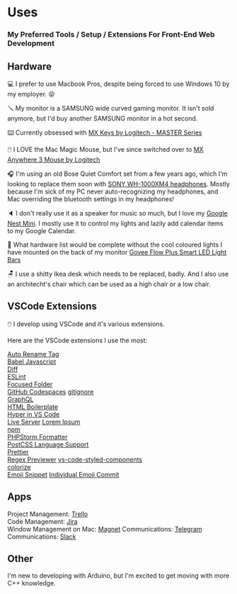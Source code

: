 # Uses 
### My Preferred Tools / Setup / Extensions For Front-End Web Development

## Hardware ##
💻 I prefer to use Macbook Pros, despite being forced to use Windows 10 by my employer. 😝  

🪛 My monitor is a SAMSUNG wide curved gaming monitor. It isn't sold anymore, but I'd buy another SAMSUNG monitor in a hot second.  

⌨️ Currently obsessed with [MX Keys by Logitech - MASTER Series](https://www.logitech.com/en-ca/products/keyboards/mx-keys-wireless-keyboard.920-009295.html?gclid=CjwKCAiAjoeRBhAJEiwAYY3nDL25ZNH0XoBu_8Cg3Z4KWbR_dbD2Qg_wtEgQtbHVGAvMO9MURW4_choCabgQAvD_BwE)  

🖱️ I LOVE the Mac Magic Mouse, but I've since switched over to [MX Anywhere 3 Mouse by Logitech](https://www.logitech.com/en-ca/products/mice/mx-anywhere-3-for-business.910-006204.html)  

🎧 I'm using an old Bose Quiet Comfort set from a few years ago, which I'm looking to replace them soon with [SONY WH-1000XM4 headphones](https://www.sony.ca/en/electronics/headband-headphones/wh-1000xm4). Mostly because I'm sick of my PC never auto-recognizing my headphones, and Mac overriding the bluetooth settings in my headphones!  

🔈 I don't really use it as a speaker for music so much, but I love my [Google Nest Mini](https://store.google.com/ca/product/google_nest_mini?hl=en-GB). I mostly use it to control my lights and lazily add calendar items to my Google Calendar.  

🔦 What hardware list would be complete without the cool coloured lights I have mounted on the back of my monitor [Govee Flow Plus Smart LED Light Bars](https://www.amazon.ca/gp/product/B096WZXKZP/ref=ppx_yo_dt_b_search_asin_title?ie=UTF8&psc=1)  

🪑 I use a shitty Ikea desk which needs to be replaced, badly. And I also use an architecht's chair which can be used as a high chair or a low chair.  


## VSCode Extensions ##
🖱️ I develop using VSCode and it's various extensions.

Here are the VSCode extensions I use the most:

[Auto Rename Tag](https://marketplace.visualstudio.com/items?itemName=formulahendry.auto-rename-tag)  
[Babel Javascript](https://marketplace.visualstudio.com/items?itemName=mgmcdermott.vscode-language-babel)  
[Diff](https://marketplace.visualstudio.com/items?itemName=fabiospampinato.vscode-diff)  
[ESLint](https://marketplace.visualstudio.com/items?itemName=dbaeumer.vscode-eslint)  
[Focused Folder](https://marketplace.visualstudio.com/items?itemName=rslfrkndmrky.rsl-vsc-focused-folder)  
[GitHub Codespaces](https://marketplace.visualstudio.com/items?itemName=GitHub.codespaces)
[gitignore](https://marketplace.visualstudio.com/items?itemName=michelemelluso.gitignore)  
[GraphQL](https://marketplace.visualstudio.com/items?itemName=GraphQL.vscode-graphql)  
[HTML Boilerplate](https://marketplace.visualstudio.com/items?itemName=sidthesloth.html5-boilerplate)  
[Hyper in VS Code](https://marketplace.visualstudio.com/items?itemName=LevitatingBusinessMan.hyper-vsc)  
[Live Server](https://marketplace.visualstudio.com/items?itemName=ritwickdey.LiveServer)
[Lorem Ipsum](https://marketplace.visualstudio.com/items?itemName=Tyriar.lorem-ipsum)  
[npm](https://marketplace.visualstudio.com/items?itemName=eg2.vscode-npm-script)  
[PHPStorm Formatter](https://marketplace.visualstudio.com/items?itemName=animus-coop.vscode-phpstorm-formatter)  
[PostCSS Language Support](https://marketplace.visualstudio.com/items?itemName=csstools.postcss)  
[Prettier](https://marketplace.visualstudio.com/items?itemName=esbenp.prettier-vscode)  
[Regex Previewer](https://marketplace.visualstudio.com/items?itemName=chrmarti.regex)
[vs-code-styled-components](https://marketplace.visualstudio.com/items?itemName=mf.vscode-styled-components)  
[colorize](https://marketplace.visualstudio.com/items?itemName=kamikillerto.vscode-colorize)  
[Emoji Snippet](https://marketplace.visualstudio.com/items?itemName=doooreyn.emoji-snippet-vscode)
[Individual Emoji Commit](https://marketplace.visualstudio.com/items?itemName=fz6m.individual-emoji-commit)
 
## Apps ##
Project Management: [Trello](https://trello.com/)  
Code Management: [Jira](https://www.atlassian.com/software/jira)  
Window Management on Mac: [Magnet](https://apps.apple.com/ca/app/magnet/id441258766?mt=12)
Communications: [Telegram](https://telegram.org/)
Communications: [Slack](https://slack.com/)

## Other ##
I'm new to developing with Arduino, but I'm excited to get moving with more C++ knowledge.
